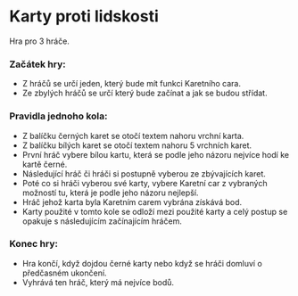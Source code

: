 # Karty proti lidskosti

Hra pro 3 hráče.

### Začátek hry: 
* Z hráčů se určí jeden, který bude mít funkci Karetního cara.
* Ze zbylých hráčů se určí který bude začínat a jak se budou střídat.

### Pravidla jednoho kola:
* Z balíčku černých karet se otočí textem nahoru vrchní karta.
* Z balíčku bílých karet se otočí textem nahoru 5 vrchních karet.
* První hráč vybere bílou kartu, která se podle jeho názoru nejvíce hodí ke kartě černé.
* Následující hráč či hráči si postupně vyberou ze zbývajících karet.
* Poté co si hráči vyberou své karty, vybere Karetní car z vybraných možností tu, která je podle jeho názoru nejlepší.
* Hráč jehož karta byla Karetním carem vybrána získává bod.
* Karty použité v tomto kole se odloží mezi použité karty a celý postup se opakuje s následujícím začínajícím hráčem.

### Konec hry:
* Hra končí, když dojdou černé karty nebo když se hráči domluví o předčasném ukončení.
* Vyhrává ten hráč, který má nejvíce bodů.
